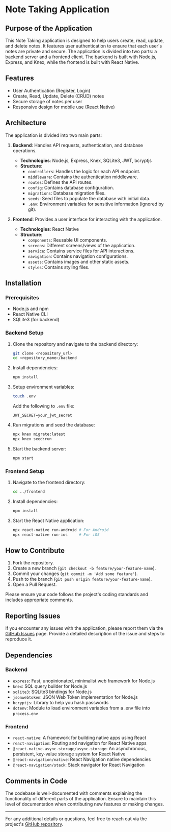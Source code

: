 # Note Taking Application

## Purpose of the Application

This Note Taking application is designed to help users create, read, update, and delete notes. It features user authentication to ensure that each user's notes are private and secure. The application is divided into two parts: a backend server and a frontend client. The backend is built with Node.js, Express, and Knex, while the frontend is built with React Native.

## Features

- User Authentication (Register, Login)
- Create, Read, Update, Delete (CRUD) notes
- Secure storage of notes per user
- Responsive design for mobile use (React Native)

## Architecture

The application is divided into two main parts:

1. **Backend**: Handles API requests, authentication, and database operations.
    - **Technologies**: Node.js, Express, Knex, SQLite3, JWT, bcryptjs
    - **Structure**:
        - `controllers`: Handles the logic for each API endpoint.
        - `middleware`: Contains the authentication middleware.
        - `routes`: Defines the API routes.
        - `config`: Contains database configuration.
        - `migrations`: Database migration files.
        - `seeds`: Seed files to populate the database with initial data.
        - `.env`: Environment variables for sensitive information (ignored by git).
    
2. **Frontend**: Provides a user interface for interacting with the application.
    - **Technologies**: React Native
    - **Structure**:
        - `components`: Reusable UI components.
        - `screens`: Different screens/views of the application.
        - `service`: Contains service files for API interactions.
        - `navigation`: Contains navigation configurations.
        - `assets`: Contains images and other static assets.
        - `styles`: Contains styling files.

## Installation

### Prerequisites

- Node.js and npm
- React Native CLI
- SQLite3 (for backend)

### Backend Setup

1. Clone the repository and navigate to the backend directory:
    ```sh
    git clone <repository_url>
    cd <repository_name>/backend
    ```

2. Install dependencies:
    ```sh
    npm install
    ```

3. Setup environment variables:
    ```sh
    touch .env
    ```

    Add the following to `.env` file:
    ```env
    JWT_SECRET=your_jwt_secret
    ```

4. Run migrations and seed the database:
    ```sh
    npx knex migrate:latest
    npx knex seed:run
    ```

5. Start the backend server:
    ```sh
    npm start
    ```

### Frontend Setup

1. Navigate to the frontend directory:
    ```sh
    cd ../frontend
    ```

2. Install dependencies:
    ```sh
    npm install
    ```

3. Start the React Native application:
    ```sh
    npx react-native run-android # For Android
    npx react-native run-ios     # For iOS
    ```

## How to Contribute

1. Fork the repository.
2. Create a new branch (`git checkout -b feature/your-feature-name`).
3. Commit your changes (`git commit -m 'Add some feature'`).
4. Push to the branch (`git push origin feature/your-feature-name`).
5. Open a Pull Request.

Please ensure your code follows the project's coding standards and includes appropriate comments.

## Reporting Issues

If you encounter any issues with the application, please report them via the [GitHub Issues](https://github.com/your-repo/issues) page. Provide a detailed description of the issue and steps to reproduce it.

## Dependencies

### Backend

- `express`: Fast, unopinionated, minimalist web framework for Node.js
- `knex`: SQL query builder for Node.js
- `sqlite3`: SQLite3 bindings for Node.js
- `jsonwebtoken`: JSON Web Token implementation for Node.js
- `bcryptjs`: Library to help you hash passwords
- `dotenv`: Module to load environment variables from a .env file into `process.env`

### Frontend

- `react-native`: A framework for building native apps using React
- `react-navigation`: Routing and navigation for React Native apps
- `@react-native-async-storage/async-storage`: An asynchronous, persistent, key-value storage system for React Native
- `@react-navigation/native`: React Navigation native dependencies
- `@react-navigation/stack`: Stack navigator for React Navigation

## Comments in Code

The codebase is well-documented with comments explaining the functionality of different parts of the application. Ensure to maintain this level of documentation when contributing new features or making changes.

---

For any additional details or questions, feel free to reach out via the project's [GitHub repository](https://github.com/your-repo).
